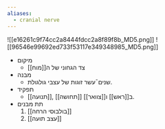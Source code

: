 ```yaml
---
aliases:
  - cranial nerve
---
```

![[e16261c9f74cc2a8444fdcc2a8f89f8b_MD5.png]]
![[96546e99692ed733f53117e349348985_MD5.png]]
- מיקום
	- צד הגחוני של ה[[מוח]]
- מבנה
	- שנים¯עשר זוגות של עצבי גולגולת.
- תפקיד
	- [[תנועה]], [[תחושה]] ב[[ראש]] ו[[צוואר]].
- תת מבנים
	1. [[בולבוסי הרחה]]
	10. [[עצב תועה]]